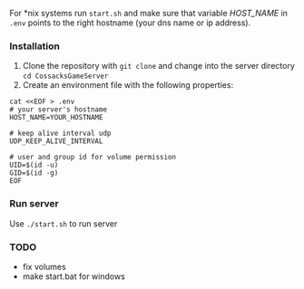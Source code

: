 For *nix systems run `start.sh` and make sure that variable *HOST_NAME* in `.env` points to the right hostname (your dns name or ip address).

### Installation
1. Clone the repository with `git clone` and change into the server directory `cd CossacksGameServer`
2. Create an environment file with the following properties:
```
cat <<EOF > .env
# your server's hostname
HOST_NAME=YOUR_HOSTNAME

# keep alive interval udp
UDP_KEEP_ALIVE_INTERVAL

# user and group id for volume permission
UID=$(id -u)
GID=$(id -g)
EOF
```

### Run server
Use `./start.sh` to run server

### TODO
* fix volumes
* make start.bat for windows